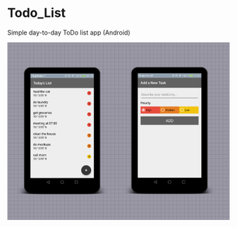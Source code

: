 # Todo_List
Simple day-to-day ToDo list app (Android)

![alt tag](https://github.com/nindyahapsari/Todo_List/blob/master/2.png)

